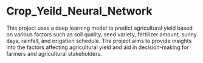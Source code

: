 # Crop_Yeild_Neural_Network
This project uses a deep learning model to predict agricultural yield based on various factors such as soil quality, seed variety, fertilizer amount, sunny days, rainfall, and irrigation schedule. The project aims to provide insights into the factors affecting agricultural yield and aid in decision-making for farmers and agricultural stakeholders.
